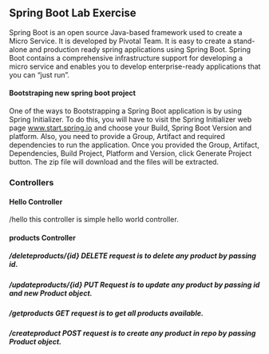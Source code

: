 ## Spring Boot Lab Exercise
Spring Boot is an open source Java-based framework used to create a Micro Service. It is developed by Pivotal Team. It is easy to create a stand-alone and production ready spring applications using Spring Boot. Spring Boot contains a comprehensive infrastructure support for developing a micro service and enables you to develop enterprise-ready applications that you can “just run”.

#### Bootstraping new spring boot project
One of the ways to Bootstrapping a Spring Boot application is by using Spring Initializer. To do this, you will have to visit the Spring Initializer web page www.start.spring.io and choose your Build, Spring Boot Version and platform. Also, you need to provide a Group, Artifact and required dependencies to run the application.
Once you provided the Group, Artifact, Dependencies, Build Project, Platform and Version, click Generate Project button. The zip file will download and the files will be extracted.

### Controllers

#### Hello Controller 
/hello this controller is simple hello world controller.

#### products Controller 
##### /deleteproducts/{id} DELETE request is to delete any product by passing id.
##### /updateproducts/{id} PUT Request is to update  any product by passing id and new Product object.
##### /getproducts GET request is to get all products available.
##### /createproduct POST request is to create any product in repo by passing Product object.

